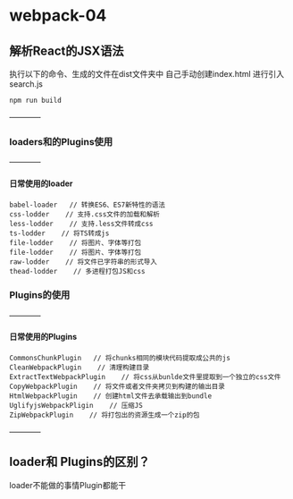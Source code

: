 # webpack-04

## 解析React的JSX语法

执行以下的命令、生成的文件在dist文件夹中 自己手动创建index.html 进行引入search.js
```shell
npm run build  
```
————
### loaders和的Plugins使用
————
#### 日常使用的loader

```shell
babel-loader   // 转换ES6、ES7新特性的语法
css-lodder    // 支持.css文件的加载和解析
less-lodder    // 支持.less文件转成css
ts-lodder    // 将TS转成js
file-lodder    // 将图片、字体等打包
file-lodder    // 将图片、字体等打包
raw-lodder    // 将文件已字符串的形式导入
thead-lodder    // 多进程打包JS和css
```

### Plugins的使用
————
#### 日常使用的Plugins

```shell
CommonsChunkPlugin   // 将chunks相同的模块代码提取成公共的js
CleanWebpackPlugin    // 清理构建目录
ExtractTextWebpackPlugin    // 将css从bunlde文件里提取到一个独立的css文件
CopyWebpackPlugin    // 将文件或者文件夹拷贝到构建的输出目录
HtmlWebpackPlugin    // 创建html文件去承载输出到bundle
UglifyjsWebpackPligin    // 压缩JS
ZipWebpackPlugin    // 将打包出的资源生成一个zip的包
```

————
## loader和 Plugins的区别？

loader不能做的事情Plugin都能干



